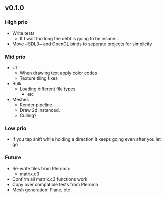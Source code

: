 
## v0.1.0

### High prio
- Write tests
  - If I wait too long the debt is going to be insane...
- Move ~SDL3~ and OpenGL binds to seperate projects for simplicity

### Mid prio
- UI
  - When drawing text apply color codes
  - Texture tiling fixes
- Bulk
  - Loading different file types
    - etc
- Meshes
  - Render pipeline.
  - Draw 2d instanced.
  - Culling?

### Low prio
- If you tap shift while holding a direction it keeps going even after you let go

### Future
- Re-write files from Pleroma:
  - matrix.c3
- Confirm all matrix.c3 functions work
- Copy over compatible tests from Pleroma
- Mesh generation: Plane, etc

